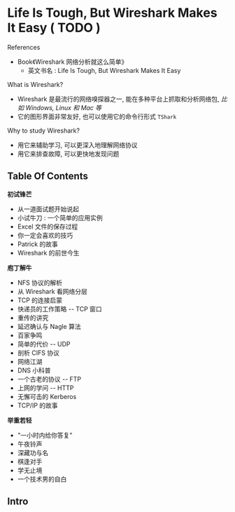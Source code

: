 # Life Is Tough, But Wireshark Makes It Easy \( TODO \)

References

* Book《Wireshark 网络分析就这么简单》
  * 英文书名 : Life Is Tough, But Wireshark Makes It Easy

What is Wireshark?

* Wireshark 是最流行的网络嗅探器之一, 能在多种平台上抓取和分析网络包, _比如 Windows, Linux 和 Mac 等_
* 它的图形界面非常友好, 也可以使用它的命令行形式 `TShark`

Why to study Wireshark?

* 用它来辅助学习, 可以更深入地理解网络协议
* 用它来排查故障, 可以更快地发现问题

## Table Of Contents

**初试锋芒**

* 从一道面试题开始说起
* 小试牛刀 : 一个简单的应用实例
* Excel 文件的保存过程
* 你一定会喜欢的技巧
* Patrick 的故事
* Wireshark 的前世今生

**庖丁解牛**

* NFS 协议的解析
* 从 Wireshark 看网络分层
* TCP 的连接启蒙
* 快递员的工作策略 -- TCP 窗口
* 重传的讲究
* 延迟确认与 Nagle 算法
* 百家争鸣
* 简单的代价 -- UDP
* 剖析 CIFS 协议
* 网络江湖
* DNS 小科普
* 一个古老的协议 -- FTP
* 上网的学问 -- HTTP
* 无懈可击的 Kerberos
* TCP/IP 的故事

**举重若轻**

* "一小时内给你答复"
* 午夜铃声
* 深藏功与名
* 棋逢对手
* 学无止境
* 一个技术男的自白

## Intro

